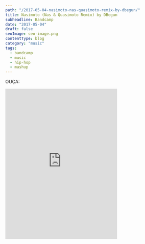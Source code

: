 ```yaml
---
path: "/2017-05-04-nasimoto-nas-quasimoto-remix-by-dbegun/"
title: Nasimoto (Nas & Quasimoto Remix) by DBegun
subheadline: Bandcamp
date: "2017-05-04"
draft: false
seoImage: seo-image.png
contentType: blog
category: "music"
tags:
  - bandcamp
  - music
  - hip-hop
  - mashup
---
```


OUÇA:

<iframe style='border: 0; width: 350px; height: 470px;' src='https://bandcamp.com/EmbeddedPlayer/album=3631259659/size=large/bgcol=333333/linkcol=e99708/tracklist=false/transparent=true/'
  seamless><a href='http://davidbegun.bandcamp.com/album/nasimoto-nas-quasimoto-remix'>Nasimoto (Nas &amp; Quasimoto Remix) by DBegun</a></iframe>
